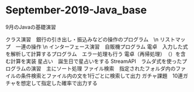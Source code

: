 # September-2019-Java_base
9月のJavaの基礎演習

クラス演習　銀行の引き出し・振込みなどの操作のプログラム　\n
リストマップ　一連の操作 \n
インターフェース演習　自販機プログラム
電卓　入力した式を解析して計算するプログラム　エラー処理も行う
電卓（再帰処理）　（）を含む計算を実装
星占い　誕生日で星占いをする
StreamAPI　ラムダ式を使ったプログラムの演習　主にソート処理
ファイル検索　指定されたフォルダ内のファイルの条件検索とファイル内の文を1行ごとに検索して出力
ガチャ課題　10連ガチャを想定して指定した確率で出力する
